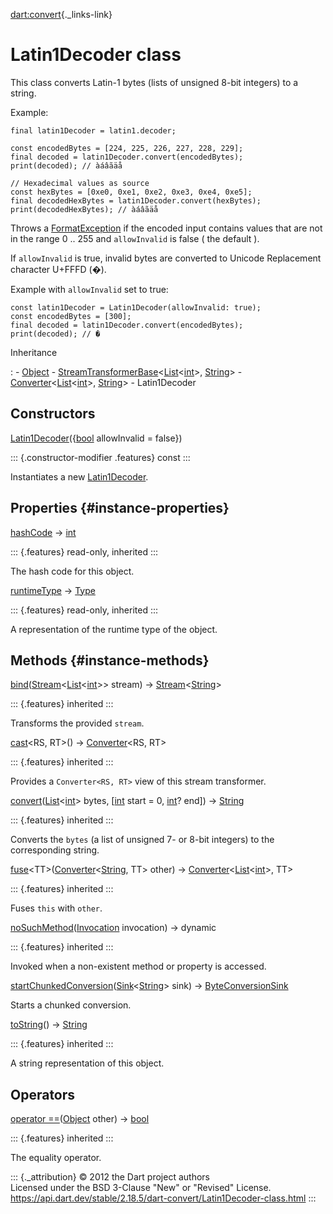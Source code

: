 [dart:convert](../dart-convert/dart-convert-library){._links-link}

Latin1Decoder class
===================

This class converts Latin-1 bytes (lists of unsigned 8-bit integers) to
a string.

Example:

``` {.language-dart data-language="dart"}
final latin1Decoder = latin1.decoder;

const encodedBytes = [224, 225, 226, 227, 228, 229];
final decoded = latin1Decoder.convert(encodedBytes);
print(decoded); // àáâãäå

// Hexadecimal values as source
const hexBytes = [0xe0, 0xe1, 0xe2, 0xe3, 0xe4, 0xe5];
final decodedHexBytes = latin1Decoder.convert(hexBytes);
print(decodedHexBytes); // àáâãäå
```

Throws a [FormatException](../dart-core/formatexception-class) if the
encoded input contains values that are not in the range 0 .. 255 and
`allowInvalid` is false ( the default ).

If `allowInvalid` is true, invalid bytes are converted to Unicode
Replacement character U+FFFD (�).

Example with `allowInvalid` set to true:

``` {.language-dart data-language="dart"}
const latin1Decoder = Latin1Decoder(allowInvalid: true);
const encodedBytes = [300];
final decoded = latin1Decoder.convert(encodedBytes);
print(decoded); // �
```

Inheritance

:   -   [Object](../dart-core/object-class)
    -   [StreamTransformerBase](../dart-async/streamtransformerbase-class)\<[List](../dart-core/list-class)\<[int](../dart-core/int-class)\>,
        [String](../dart-core/string-class)\>
    -   [Converter](converter-class)\<[List](../dart-core/list-class)\<[int](../dart-core/int-class)\>,
        [String](../dart-core/string-class)\>
    -   Latin1Decoder

Constructors
------------

[Latin1Decoder](latin1decoder/latin1decoder)({[bool](../dart-core/bool-class)
allowInvalid = false})

::: {.constructor-modifier .features}
const
:::

Instantiates a new [Latin1Decoder](latin1decoder-class).

Properties {#instance-properties}
----------

[hashCode](../dart-core/object/hashcode) → [int](../dart-core/int-class)

::: {.features}
read-only, inherited
:::

The hash code for this object.

[runtimeType](../dart-core/object/runtimetype) →
[Type](../dart-core/type-class)

::: {.features}
read-only, inherited
:::

A representation of the runtime type of the object.

Methods {#instance-methods}
-------

[bind](latin1decoder/bind)([Stream](../dart-async/stream-class)\<[List](../dart-core/list-class)\<[int](../dart-core/int-class)\>\>
stream) →
[Stream](../dart-async/stream-class)\<[String](../dart-core/string-class)\>

::: {.features}
inherited
:::

Transforms the provided `stream`.

[cast](converter/cast)\<RS, RT\>() → [Converter](converter-class)\<RS,
RT\>

::: {.features}
inherited
:::

Provides a `Converter<RS, RT>` view of this stream transformer.

[convert](latin1decoder/convert)([List](../dart-core/list-class)\<[int](../dart-core/int-class)\>
bytes, \[[int](../dart-core/int-class) start = 0,
[int](../dart-core/int-class)? end\]) →
[String](../dart-core/string-class)

::: {.features}
inherited
:::

Converts the `bytes` (a list of unsigned 7- or 8-bit integers) to the
corresponding string.

[fuse](converter/fuse)\<TT\>([Converter](converter-class)\<[String](../dart-core/string-class),
TT\> other) →
[Converter](converter-class)\<[List](../dart-core/list-class)\<[int](../dart-core/int-class)\>,
TT\>

::: {.features}
inherited
:::

Fuses `this` with `other`.

[noSuchMethod](../dart-core/object/nosuchmethod)([Invocation](../dart-core/invocation-class)
invocation) → dynamic

::: {.features}
inherited
:::

Invoked when a non-existent method or property is accessed.

[startChunkedConversion](latin1decoder/startchunkedconversion)([Sink](../dart-core/sink-class)\<[String](../dart-core/string-class)\>
sink) → [ByteConversionSink](byteconversionsink-class)

Starts a chunked conversion.

[toString](../dart-core/object/tostring)() →
[String](../dart-core/string-class)

::: {.features}
inherited
:::

A string representation of this object.

Operators
---------

[operator
==](../dart-core/object/operator_equals)([Object](../dart-core/object-class)
other) → [bool](../dart-core/bool-class)

::: {.features}
inherited
:::

The equality operator.

::: {._attribution}
© 2012 the Dart project authors\
Licensed under the BSD 3-Clause \"New\" or \"Revised\" License.\
<https://api.dart.dev/stable/2.18.5/dart-convert/Latin1Decoder-class.html>
:::
